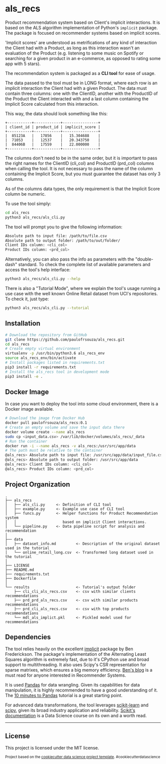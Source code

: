 als_recs
==============================

Product recommendation system based on Client's implicit interactions. It is based on the ALS algorithm implementation of Python's `implicit` package. The package is focused on recommender systems based on implicit scores. 

'Implicit scores' are understood as metrifications of any kind of interaction the Client had with a Product, as long as this interaction wasn't an evaluation of the Product (e.g. listening to some music on Spotify or searching for a given product in an e-commerce, as opposed to rating some app with 5 stars).

The recommendation system is packaged as a **CLI tool** for ease of usage.

The data passed to the tool must be in LONG format, where each row is an
implicit interaction the Client had with a given Product. The data must
contain three columns: one with the ClientID, another with the ProductID
of the Product the Client interacted with and a last column containing the
Implicit Score calculated from this interaction.

This way, the data should look something like this:

    +-----------+------------+----------------+
    | client_id | product_id | implicit_score |
    +-----------+------------+----------------+
    |  85123A   |   17856    |   15.304688    |
    |  71053    |   12537    |   20.343750    |
    |  84406B   |   17559    |   22.000000    |
    +-----------+------------+----------------+           

The columns don't need to be in the same order, but it is important to 
pass the right names for the ClientID (cli_col) and ProductID (prd_col)
columns when calling the tool. It is not necessary to pass the name of the
column containing the Implicit Score, but you must guarantee the dataset 
has only 3 columns.

As of the columns data types, the only requirement is that the Implicit
Score column be numeric.

To use the tool simply:

```sh
cd als_recs
python3 als_recs/als_cli.py
```

The tool will prompt you to give the following information:
```sh
Absolute path to input file: /path/to/file.csv
Absolute path to output folder: /path/to/out/folder/
Client IDs column: <cli_col>
Product IDs column: <prd_col>
```

Alternatively, you can also pass the info as parameters with the "double-dash" standard. To check the complete list of available parameters and access the tool's help interface:

```sh
python3 als_recs/als_cli.py --help
```

There is also a "Tutorial Mode", where we explain the tool's usage running a use case with the well known Online Retail dataset from UCI's repositories. To check it, just type:

```sh
python3 als_recs/als_cli.py --tutorial
```

Installation
------------

```sh
# Download the repository from GitHub
git clone https://github.com/paulofrsouza/als_recs.git
cd als_recs
# Create empty virtual environment
virtualenv -p /usr/bin/python3.6 als_recs_env
source als_recs_env/bin/activate
# Install packages listed in requirements.txt
pip3 install -r requirements.txt
# Install the als_recs tool in development mode
pip3 install -e .
```

Docker Image
------------

In case you want to deploy the tool into some cloud environment, there is a Docker image available.

```sh
# Download the image from Docker Hub
docker pull paulofrsouza/als_recs:0.1
# Create an empty volume and save the input data there
docker volume create --name als_recs
sudo cp <input_data.csv> /var/lib/docker/volumes/als_recs/_data
# Run the container
docker run -i --name als_recs -v als_recs:/usr/src/app/data
# The path must be relative to the container
@als_recs> Absolute path to input file: /usr/src/app/data/input_file.csv
@als_recs> Absolute path to output folder: /usr/src/app/data
@als_recs> Client IDs column: <cli_col>
@als_recs> Product IDs column: <prd_col>
```

Project Organization
------------
    .
    ├── als_recs
    │   ├── als_cli.py     <- Definition of CLI tool
    │   ├── example.py     <- Example use case of CLI tool
    │   ├── funcs.py       <- Helper functions for Product Recommendation system 
    │   │                     based on implicit Client interactions.
    │   └── pipeline.py    <- Data pipeline script for analysis and recommendation
    │
    ├── data
    │   ├── dataset_info.md         <- Description of the original dataset used in the tutorial
    │   └── online_retail_long.csv  <- Transformed long dataset used in the tutorial
    │
    ├── LICENSE
    ├── README.md
    ├── requirements.txt
    ├── Dockerfile
    │
    └── results                     <- Tutorial's output folder
        ├── cli_cli_als_recs.csv    <- csv with similar clients recommendations
        ├── prd_prd_als_recs.csv    <- csv with similar products recommendations
        ├── prd_cli_als_recs.csv    <- csv with top products recommendations
        └── mdl_als_implict.pkl     <- Pickled model used for recommendations
    

Dependencies
------------

The tool relies heavily on the excellent [implicit](https://github.com/benfred/implicit) package by Ben Frederickson. The package's implementation of the Alternating Least Squares algorithm is extremely fast, due to it's CPython use and broad support to multithreading. It also uses Scipy's CSR representation for sparse matrixes, which ensures a big memory efficiency. [Ben's blog](https://www.benfrederickson.com/matrix-factorization/) is a must read for anyone interested in Recommender Systems.

It is used [Pandas](https://pandas.pydata.org/pandas-docs/stable/index.html) for data wrangling. Given its capabilities for data manipulation, it is highly recommended to have a good understanding of it. The [10 minutes to Pandas](https://pandas.pydata.org/pandas-docs/stable/user_guide/10min.html) tutorial is a great starting point.

For advanced data transformations, the tool leverages [scikit-learn](https://scikit-learn.org/stable/index.html) and [scipy](https://www.scipy.org/docs.html), given its broad industry application and reliability. [Scikit's documentation](https://scikit-learn.org/stable/getting_started.html) is a Data Science course on its own and a worth read.

--------

License
-------
This project is licensed under the MIT license.

<p><small>Project based on the <a target="_blank" href="https://drivendata.github.io/cookiecutter-data-science/">cookiecutter data science project template</a>. #cookiecutterdatascience</small></p>
